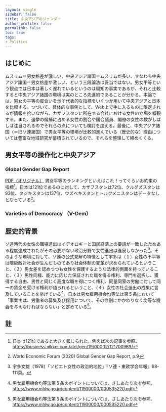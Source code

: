 ```yaml
---
layout: single
sidebar: false
title: 中央アジアのジェンダー
author_profile: false
permalink: false
toc: true
tags:
- Politics
---
```


## はじめに
ムスリム＝男女格差が激しい、中央アジア諸国＝ムスリムが多い、すなわち中央アジア諸国＝男女格差が激しい、という三段論法は妥当ではない。男女平等という観点では日本は著しく遅れているというのは周知の事実であるが、それと比較すると中央アジア諸国の環境は実のところ先進的であることが分かる。本論では、男女の平等の度合いを示す代表的な指標をいくつか用いて中央アジアと日本を比較する。つづいて、具体的な事例として、Web上で手に入るものに限定されるが情報を拾いながら、カザフスタンに所在する会社における女性の立場を概観する。また、選挙の候補に占める女性の割合や国会議員、閣僚の女性の数がしばしば注目されるのでそれらの点についても検討を加える。最後に、中央アジア諸国（＝旧ソ連諸国）で男女平等の環境が比較的進んでいる（歴史的な）理由については豊富な地域研究が蓄積されているので、それらを整理して締めくくる。

## 男女平等の操作化と中央アジア
### Global Gender Gap Report 
<i class="fas fa-link"></i>  <a href="http://www3.weforum.org/docs/WEF_GGGR_2020.pdf">PDF（オリジナル）</a>
男女平等のランキングといえばこれ！ってぐらいお約束の指標[^1]。日本は121位であるのに対して、カザフスタンは72位、クルグズスタンは93位、タジキスタンは137位、ウズベキスタンとトルクメニスタンはデータなしとなっている[^2]。

### Varieties of Democracy （V-Dem）

## 歴史的背景
ソ連時代の女性の職場進出はイデオロギーと国民経済上の要請が一致したためある程度達成されたがその必要がない政治分野で女性進出は進展しなかった[^3]。そのような環境に対して、ソ連の公式見解の特徴として宇多は（１）女性の不平等は階級敵対社会が生んだものであり社会体制の変革が求められているということ、（２）男女差を認めつつも女性を保護するような法律的側面を持っていること、（３）男性同様、能力に応じた保証された職を得る権利、専門を選択し、獲得する自由、男性と同じく高度な職を得につく権利、同量同室の労働に対して同一の賃金を受ける権利が語られるということ、（４）女性の社会進出の成果に言及していることを挙げている[^4]。日本は男女雇用機会均等法は第５条において「事業主は、労働者の募集及び採用について、その性別にかかわりなく均等な機会を与えなければならない」と定めている[^4]。
## 註
[^1]: 日本は121位であると大きく報じられた。例えば次の記事を参照。　https://business.nikkei.com/atcl/gen/19/00002/121700969/

[^2]: World Economic Forum (2020) Global Gender Gap Report, p.9 
[^3]: 宇多文雄（1978）「ソビエト女性の政治的地位」『ソ連・東欧学会年報』98-111頁。
[^4]: 男女雇用機会均等法第５条のポイントについては、さしあたり次を参照。　https://www.mhlw.go.jp/content/11900000/000535220.pdf
